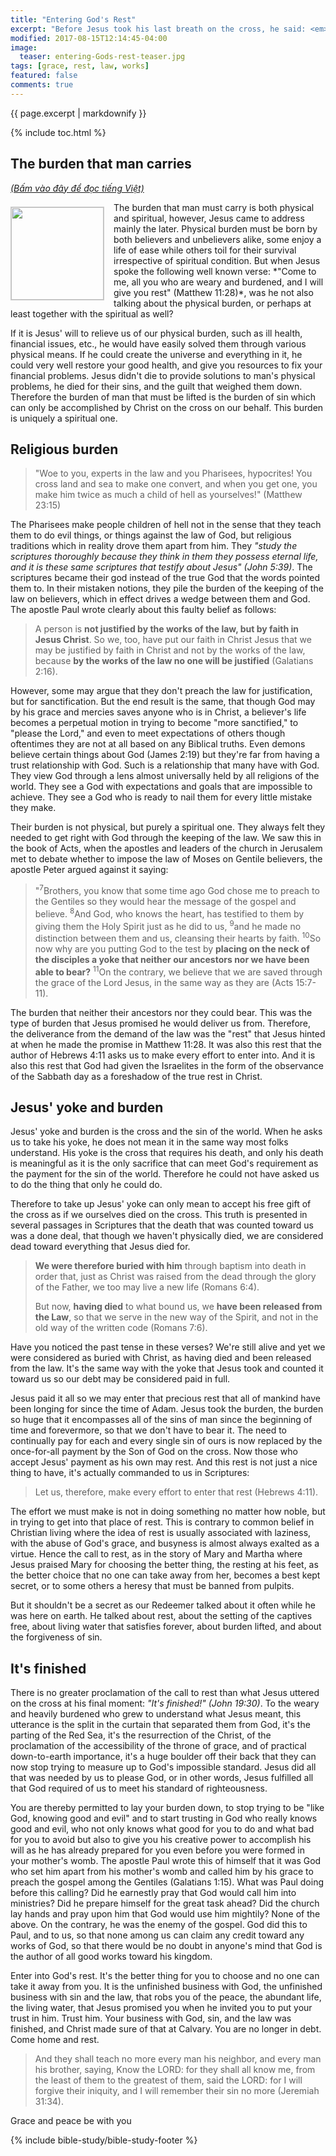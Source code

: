 ```yaml
---
title: "Entering God's Rest"
excerpt: "Before Jesus took his last breath on the cross, he said: <em>&#8220;It's finished.&#8221;</em> So just as God rested after he completed the work of creation, Jesus rested after he completed the work of saving man. It is his will that we enter this rest, yet so many Christians do not experience it, their walk with God is still weighed down with burdens as they try to achieve what only Jesus could achieve for them, and he had already done so."
modified: 2017-08-15T12:14:45-04:00
image:
  teaser: entering-Gods-rest-teaser.jpg
tags: [grace, rest, law, works] 
featured: false
comments: true
---
```


{{ page.excerpt | markdownify }}

{% include toc.html %}

## The burden that man carries
<a href="{{ site.url }}{% post_url articles-viet/2017-08-15-Entering-Gods-Rest-Viet %}"><em>(Bấm vào đây để đọc tiếng Việt)</em></a>

<img alt src="{{ site.url }}/assets/images/entering-Gods-rest-teaser.jpg" style="border: 1px solid #cccccc; margin: 7px 15px 0px 0px; max-width: 100%; height: 148px; padding: 0px; float: left;">
The burden that man must carry is both physical and spiritual, however, Jesus came to address mainly the later. Physical burden must be born by both believers and unbelievers alike, some enjoy a life of ease while others toil for their survival irrespective of spiritual condition. But when Jesus spoke the following well known verse: *"Come to me, all you who are weary and burdened, and I will give you rest" (Matthew 11:28)*, was he not also talking about the physical burden, or perhaps at least together with the spiritual as well?

If it is Jesus' will to relieve us of our physical burden, such as ill health, financial issues, etc., he would have easily solved them through various physical means. If he could create the universe and everything in it, he could very well restore your good health, and give you resources to fix your financial problems. Jesus didn't die to provide solutions to man's physical problems, he died for their sins, and the guilt that weighed them down. Therefore the burden of man that must be lifted is the burden of sin which can only be accomplished by Christ on the cross on our behalf. This burden is uniquely a spiritual one.

## Religious burden
> "Woe to you, experts in the law and you Pharisees, hypocrites! You cross land and sea to make one convert, and when you get one, you make him twice as much a child of hell as yourselves!" (Matthew 23:15)

The Pharisees make people children of hell not in the sense that they teach them to do evil things, or things against the law of God, but religious traditions which in reality drove them apart from him. They *"study the scriptures thoroughly because they think in them they possess eternal life, and it is these same scriptures that testify about Jesus" (John 5:39)*. The scriptures became their god instead of the true God that the words pointed them to. In their mistaken notions, they pile the burden of the keeping of the law on believers, which in effect drives a wedge between them and God. The apostle Paul wrote clearly about this faulty belief as follows:

> A person is <strong>not justified by the works of the law, but by faith in Jesus Christ</strong>. So we, too, have put our faith in Christ Jesus that we may be justified by faith in Christ and not by the works of the law, because <strong>by the works of the law no one will be justified</strong> (Galatians 2:16).

However, some may argue that they don't preach the law for justification, but for sanctification. But the end result is the same, that though God may by his grace and mercies saves anyone who is in Christ, a believer's life becomes a perpetual motion in trying to become "more sanctified," to "please the Lord," and even to meet expectations of others though oftentimes they are not at all based on any Biblical truths. Even demons believe certain things about God (James 2:19) but they're far from having a trust relationship with God. Such is a relationship that many have with God. They view God through a lens almost universally held by all religions of the world. They see a God with expectations and goals that are impossible to achieve. They see a God who is ready to nail them for every little mistake they make.

Their burden is not physical, but purely a spiritual one. They always felt they needed to get right with God through the keeping of the law. We saw this in the book of Acts, when the apostles and leaders of the church in Jerusalem met to debate whether to impose the law of Moses on Gentile believers, the apostle Peter argued against it saying:

> "<sup>7</sup>Brothers, you know that some time ago God chose me to preach to the Gentiles so they would hear the message of the gospel and believe. <sup>8</sup>And God, who knows the heart, has testified to them by giving them the Holy Spirit just as he did to us, <sup>9</sup>and he made no distinction between them and us, cleansing their hearts by faith. <sup>10</sup>So now why are you putting God to the test by <strong>placing on the neck of the disciples a yoke that neither our ancestors nor we have been able to bear?</strong> <sup>11</sup>On the contrary, we believe that we are saved through the grace of the Lord Jesus, in the same way as they are (Acts 15:7-11).

The burden that neither their ancestors nor they could bear. This was the type of burden that Jesus promised he would deliver us from. Therefore, the deliverance from the demand of the law was the "rest" that Jesus hinted at when he made the promise in Matthew 11:28. It was also this rest that the author of Hebrews 4:11 asks us to make every effort to enter into. And it is also this rest that God had given the Israelites in the form of the observance of the Sabbath day as a foreshadow of the true rest in Christ. 

## Jesus' yoke and burden
Jesus' yoke and burden is the cross and the sin of the world. When he asks us to take his yoke, he does not mean it in the same way most folks understand. His yoke is the cross that requires his death, and only his death is meaningful as it is the only sacrifice that can meet God's requirement as the payment for the sin of the world. Therefore he could not have asked us to do the thing that only he could do.

Therefore to take up Jesus' yoke can only mean to accept his free gift of the cross as if we ourselves died on the cross. This truth is presented in several passages in Scriptures that the death that was counted toward us was a done deal, that though we haven't physically died, we are considered dead toward everything that Jesus died for.

> <strong>We were therefore buried with him</strong> through baptism into death in order that, just as Christ was raised from the dead through the glory of the Father, we too may live a new life (Romans 6:4).
> 
> But now, <strong>having died</strong> to what bound us, we <strong>have been released from the Law</strong>, so that we serve in the new way of the Spirit, and not in the old way of the written code (Romans 7:6).

Have you noticed the past tense in these verses? We're still alive and yet we were considered as buried with Christ, as having died and been released from the law. It's the same way with the yoke that Jesus took and counted it toward us so our debt may be considered paid in full.

Jesus paid it all so we may enter that precious rest that all of mankind have been longing for since the time of Adam. Jesus took the burden, the burden so huge that it encompasses all of the sins of man since the beginning of time and forevermore, so that we don't have to bear it. The need to continually pay for each and every single sin of ours is now replaced by the once-for-all payment by the Son of God on the cross. Now those who accept Jesus' payment as his own may rest. And this rest is not just a nice thing to have, it's actually commanded to us in Scriptures:

> Let us, therefore, make every effort to enter that rest (Hebrews 4:11).

The effort we must make is not in doing something no matter how noble, but in trying to get into that place of rest. This is contrary to common belief in Christian living where the idea of rest is usually associated with laziness, with the abuse of God's grace, and busyness is almost always exalted as a virtue. Hence the call to rest, as in the story of Mary and Martha where Jesus praised Mary for choosing the better thing, the resting at his feet, as the better choice that no one can take away from her, becomes a best kept secret, or to some others a heresy that must be banned from pulpits.

But it shouldn't be a secret as our Redeemer talked about it often while he was here on earth. He talked about rest, about the setting of the captives free, about living water that satisfies forever, about burden lifted, and about the forgiveness of sin.

## It's finished
There is no greater proclamation of the call to rest than what Jesus uttered on the cross at his final moment: *"It's finished!" (John 19:30)*. To the weary and heavily burdened who grew to understand what Jesus meant, this utterance is the split in the curtain that separated them from God, it's the parting of the Red Sea, it's the resurrection of the Christ, of the proclamation of the accessibility of the throne of grace, and of practical down-to-earth importance, it's a huge boulder off their back that they can now stop trying to measure up to God's impossible standard. Jesus did all that was needed by us to please God, or in other words, Jesus fulfilled all that God required of us to meet his standard of righteousness.

You are thereby permitted to lay your burden down, to stop trying to be "like God, knowing good and evil" and to start trusting in God who really knows good and evil, who not only knows what good for you to do and what bad for you to avoid but also to give you his creative power to accomplish his will as he has already prepared for you even before you were formed in your mother's womb. The apostle Paul wrote this of himself that it was God who set him apart from his mother's womb and called him by his grace to preach the gospel among the Gentiles (Galatians 1:15). What was Paul doing before this calling? Did he earnestly pray that God would call him into ministries? Did he prepare himself for the great task ahead? Did the church lay hands and pray upon him that God would use him mightily? None of the above. On the contrary, he was the enemy of the gospel. God did this to Paul, and to us, so that none among us can claim any credit toward any works of God, so that there would be no doubt in anyone's mind that God is the author of all good works toward his kingdom.

Enter into God's rest. It's the better thing for you to choose and no one can take it away from you. It is the unfinished business with God, the unfinished business with sin and the law, that robs you of the peace, the abundant life, the living water, that Jesus promised you when he invited you to put your trust in him. Trust him. Your business with God, sin, and the law was finished, and Christ made sure of that at Calvary. You are no longer in debt. Come home and rest.

> And they shall teach no more every man his neighbor, and every man his brother, saying, Know the LORD: for they shall all know me, from the least of them to the greatest of them, said the LORD: for I will forgive their iniquity, and I will remember their sin no more (Jeremiah 31:34).

Grace and peace be with you

{% include bible-study/bible-study-footer %}
